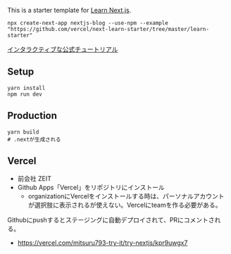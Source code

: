 This is a starter template for [Learn Next.js](https://nextjs.org/learn).

```shell
npx create-next-app nextjs-blog --use-npm --example "https://github.com/vercel/next-learn-starter/tree/master/learn-starter"
```

[インタラクティブな公式チュートリアル](https://nextjs.org/learn/basics/create-nextjs-app)


## Setup

```
yarn install
npm run dev
```

## Production

```
yarn build
# .nextが生成される
```

## Vercel

* 前会社 ZEIT
* Github Apps「Vercel」をリポジトリにインストール
  * organizationにVercelをインストールする時は、パーソナルアカウントが選択肢に表示されるが使えない。Vercelにteamを作る必要がある。

Githubにpushするとステージングに自動デプロイされて、PRにコメントされる。
* https://vercel.com/mitsuru793-try-it/try-nextjs/kpr9uwgx7
